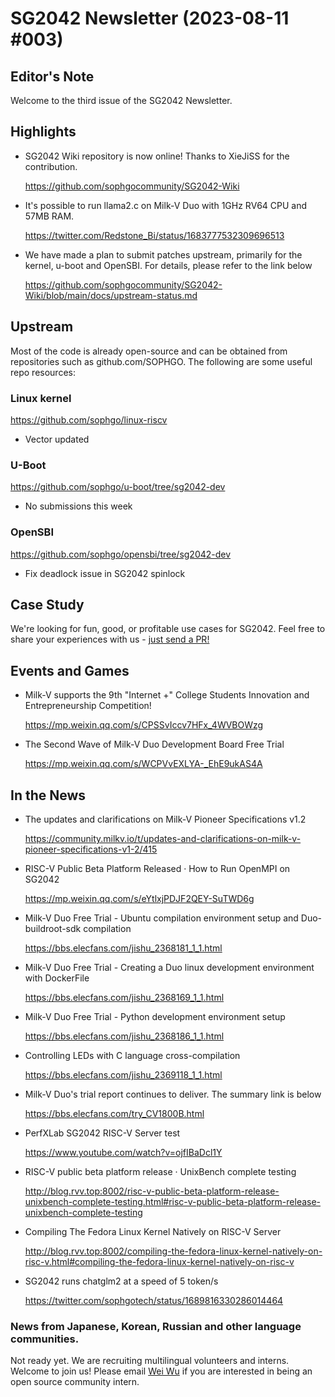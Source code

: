 # SG2042 Newsletter (2023-08-11 #003)

## Editor's Note

Welcome to the third issue of the SG2042 Newsletter.

## Highlights

+ SG2042 Wiki repository is now online! Thanks to XieJiSS for the contribution.

  https://github.com/sophgocommunity/SG2042-Wiki

+ It's possible to run llama2.c on Milk-V Duo with 1GHz RV64 CPU and 57MB RAM.

  https://twitter.com/Redstone_Bi/status/1683777532309696513

+ We have made a plan to submit patches upstream, primarily for the kernel, u-boot and OpenSBI.  For details, please refer to the link below

  https://github.com/sophgocommunity/SG2042-Wiki/blob/main/docs/upstream-status.md

## Upstream

Most of the code is already open-source and can be obtained from repositories such as github.com/SOPHGO. The following are some useful repo resources:

### Linux kernel

https://github.com/sophgo/linux-riscv

+ Vector updated

### U-Boot

https://github.com/sophgo/u-boot/tree/sg2042-dev

+ No submissions this week

### OpenSBI

https://github.com/sophgo/opensbi/tree/sg2042-dev

+ Fix deadlock issue in SG2042 spinlock   

## Case Study

We're looking for fun, good, or profitable use cases for SG2042. Feel free to share your experiences with us - [just send a PR!](https://github.com/sophgocommunity/SG2042-Newsletter)

## Events and Games

+ Milk-V supports the 9th "Internet +" College Students Innovation and Entrepreneurship Competition!

  https://mp.weixin.qq.com/s/CPSSvIccv7HFx_4WVBOWzg

+ The Second Wave of Milk-V Duo Development Board Free Trial

  https://mp.weixin.qq.com/s/WCPVvEXLYA-_EhE9ukAS4A

## In the News

+ The updates and clarifications on Milk-V Pioneer Specifications v1.2

  https://community.milkv.io/t/updates-and-clarifications-on-milk-v-pioneer-specifications-v1-2/415

+ RISC-V Public Beta Platform Released · How to Run OpenMPI on SG2042

  https://mp.weixin.qq.com/s/eYtlxjPDJF2QEY-SuTWD6g

+ Milk-V Duo Free Trial - Ubuntu compilation environment setup and Duo-buildroot-sdk compilation

  https://bbs.elecfans.com/jishu_2368181_1_1.html

+ Milk-V Duo Free Trial - Creating a Duo linux development environment with DockerFile

  https://bbs.elecfans.com/jishu_2368169_1_1.html

+ Milk-V Duo Free Trial - Python development environment setup

  https://bbs.elecfans.com/jishu_2368186_1_1.html

+ Controlling LEDs with C language cross-compilation

  https://bbs.elecfans.com/jishu_2369118_1_1.html

+ Milk-V Duo's trial report continues to deliver. The summary link is below

  https://bbs.elecfans.com/try_CV1800B.html

+ PerfXLab SG2042 RISC-V Server test

  https://www.youtube.com/watch?v=ojfIBaDcl1Y

+ RISC-V public beta platform release · UnixBench complete testing

  http://blog.rvv.top:8002/risc-v-public-beta-platform-release-unixbench-complete-testing.html#risc-v-public-beta-platform-release-unixbench-complete-testing

+ Compiling The Fedora Linux Kernel Natively on RISC-V Server

  http://blog.rvv.top:8002/compiling-the-fedora-linux-kernel-natively-on-risc-v.html#compiling-the-fedora-linux-kernel-natively-on-risc-v

+ SG2042 runs chatglm2 at a speed of 5 token/s

  https://twitter.com/sophgotech/status/1689816330286014464

### News from Japanese, Korean, Russian and other language communities.

Not ready yet. We are recruiting multilingual volunteers and interns. Welcome to join us! Please email [Wei Wu](mailto:wuwei2016@iscas.ac.cn) if you are interested in being an open source community intern.
